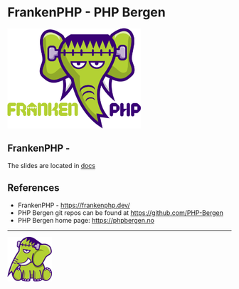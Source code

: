 # FrankenPHP - PHP Bergen

<img src="docs/images/frankenphp.png" alt="FrankenPHP" width="300" />

## FrankenPHP - 

The slides are located in [docs](docs/markdown/README.md)

## References

* FrankenPHP - https://frankenphp.dev/
* PHP Bergen git repos can be found at https://github.com/PHP-Bergen
* PHP Bergen home page: https://phpbergen.no

---
<img src="docs/images/elephant_footer.svg" alt="FrankenPHP" width="100" height="100" />